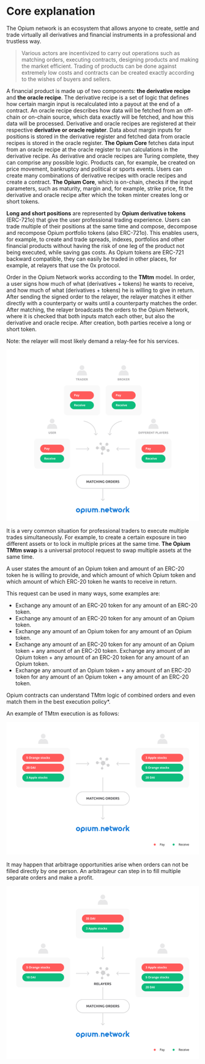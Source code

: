 # Core explanation

The Opium network is an ecosystem that allows anyone to create, settle and trade virtually all derivatives and financial instruments in a professional and trustless way. 

> Various actors are incentivized to carry out operations such as matching orders, executing contracts, designing products and making the market efficient. Trading of products can be done against extremely low costs and contracts can be created exactly according to the wishes of buyers and sellers.

A financial product is made up of two components: **the derivative recipe** and **the oracle recipe**. The derivative recipe is a set of logic that defines how certain margin input is recalculated into a payout at the end of a contract. An oracle recipe describes how data will be fetched from an off-chain or on-chain source, which data exactly will be fetched, and how this data will be processed. Derivative and oracle recipes are registered at their respective **derivative or oracle register**. Data about margin inputs for positions is stored in the derivative register and fetched data from oracle recipes is stored in the oracle register. **The Opium Core** fetches data input from an oracle recipe at the oracle register to run calculations in the derivative recipe. As derivative and oracle recipes are Turing complete, they can comprise any possible logic. Products can, for example, be created on price movement, bankruptcy and political or sports events. Users can create many combinations of derivative recipes with oracle recipes and create a contract. **The Opium Core**, which is on-chain, checks if the input parameters, such as maturity, margin and, for example, strike price, fit the derivative and oracle recipe after which the token minter creates long or short tokens. 

**Long and short positions** are represented by **Opium derivative tokens** \(ERC-721o\) that give the user professional trading experience. Users can trade multiple of their positions at the same time and compose, decompose and recompose Opium portfolio tokens \(also ERC-721o\). This enables users, for example, to create and trade spreads, indexes, portfolios and other financial products without having the risk of one leg of the product not being executed, while saving gas costs. As Opium tokens are ERC-721 backward compatible, they can easily be traded in other places, for example, at relayers that use the 0x protocol.

Order in the Opium Network works according to the **TMtm** model. In order, a user signs how much of what \(derivatives + tokens\) he wants to receive, and how much of what \(derivatives + tokens\) he is willing to give in return. After sending the signed order to the relayer, the relayer matches it either directly with a counterparty or waits until a counterparty matches the order. After matching, the relayer broadcasts the orders to the Opium Network, where it is checked that both inputs match each other, but also the derivative and oracle recipe. After creation, both parties receive a long or short token.  
  
Note: the relayer will most likely demand a relay-fee for his services. 

![Order flow in the Opium Network](../.gitbook/assets/order-matching-overview.png)

It is a very common situation for professional traders to execute multiple trades simultaneously. For example, to create a certain exposure in two different assets or to lock in multiple prices at the same time. **The Opium TMtm swap** is a universal protocol request to swap multiple assets at the same time. 

A user states the amount of an Opium token and amount of an ERC-20 token he is willing to provide, and which amount of which Opium token and which amount of which ERC-20 token he wants to receive in return.

This request can be used in many ways, some examples are:

* Exchange any amount of an ERC-20 token for any amount of an ERC-20 token.
* Exchange any amount of an ERC-20 token for any amount of an Opium token.
* Exchange any amount of an Opium token for any amount of an Opium token. 
* Exchange any amount of an ERC-20 token for any amount of an Opium token + any amount of an ERC-20 token. Exchange any amount of an Opium token + any amount of an ERC-20 token for any amount of an Opium token.
* Exchange any amount of an Opium token + any amount of an ERC-20 token for any amount of an Opium token + any amount of an ERC-20 token. 

Opium contracts can understand TMtm logic of combined orders and even match them in the best execution policy\*.

An example of TMtm execution is as follows:

![Match of a combined order sent to Opium directly](../.gitbook/assets/direct-order-matching.png)

It may happen that arbitrage opportunities arise when orders can not be filled directly by one person. An arbitrageur can step in to fill multiple separate orders and make a profit.

![Arbitrage opportunity](../.gitbook/assets/combined-order-matching.png)



